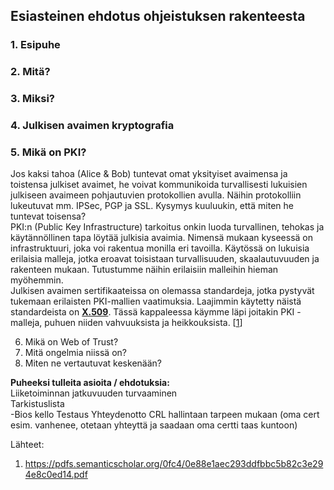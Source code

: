 ## Esiasteinen ehdotus ohjeistuksen rakenteesta ##

### 1. Esipuhe ### 
### 2. Mitä? ###  
### 3. Miksi? ###  
### 4. Julkisen avaimen kryptografia ###  

### 5. Mikä on PKI? ###  
Jos kaksi tahoa (Alice & Bob) tuntevat omat yksityiset avaimensa ja toistensa julkiset avaimet, he voivat kommunikoida turvallisesti lukuisien julkiseen avaimeen pohjautuvien protokollien avulla. Näihin protokolliin lukeutuvat mm. IPSec, PGP ja SSL. Kysymys kuuluukin, että miten he tuntevat toisensa?  
PKI:n (Public Key Infrastructure) tarkoitus onkin luoda turvallinen, tehokas ja käytännöllinen tapa löytää julkisia avaimia. Nimensä mukaan kyseessä on infrastruktuuri, joka voi rakentua monilla eri tavoilla. Käytössä on lukuisia erilaisia malleja, jotka eroavat toisistaan turvallisuuden, skaalautuvuuden ja rakenteen mukaan. Tutustumme näihin erilaisiin malleihin hieman myöhemmin.  
Julkisen avaimen sertifikaateissa on olemassa standardeja, jotka pystyvät tukemaan erilaisten PKI-mallien vaatimuksia. Laajimmin käytetty näistä standardeista on **[X.509](https://en.wikipedia.org/wiki/X.509)**. Tässä kappaleessa käymme läpi joitakin PKI -malleja, puhuen niiden vahvuuksista ja heikkouksista.
[[1](https://pdfs.semanticscholar.org/0fc4/0e88e1aec293ddfbbc5b82c3e294e8c0ed14.pdf)]



6. Mikä on Web of Trust?
7. Mitä ongelmia niissä on?
8. Miten ne vertautuvat keskenään?

**Puheeksi tulleita asioita / ehdotuksia:**  
Liiketoiminnan jatkuvuuden turvaaminen  
Tarkistuslista  
 -Bios kello
Testaus
Yhteydenotto CRL hallintaan tarpeen mukaan (oma cert esim. vanhenee, otetaan yhteyttä ja saadaan oma certti taas kuntoon)

Lähteet:  
1. https://pdfs.semanticscholar.org/0fc4/0e88e1aec293ddfbbc5b82c3e294e8c0ed14.pdf

